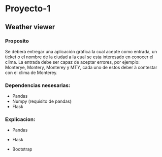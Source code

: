 # Proyecto-1
## Weather viewer

### Proposito
Se deberá entregar una aplicación gráfica la cual acepte como entrada, un ticket o el nombre
de la ciudad a la cual se esta interesado en conocer el clima. La entrada debe ser capaz de aceptar
errores, por ejemplo: Monterye, Montery, Monterey y MTY, cada uno de estos deber ́a contestar
con el clima de Monterey.

### Dependencias nesesarias:
* Pandas
* Numpy (requisito de pandas)
* Flask

### Explicacion:

* Pandas

* Flask

* Bootstrap


  
